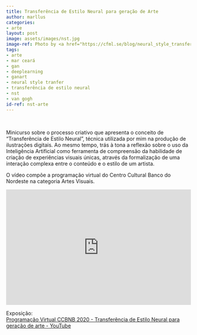```yaml
---
title: Transferência de Estilo Neural para geração de Arte
author: marllus
categories:
- arte
layout: post
image: assets/images/nst.jpg
image-ref: Photo by <a href="https://cfml.se/blog/neural_style_transfer/">Paper description</a>
tags:
- arte
- mar ceará
- gan
- deeplearning
- ganart
- neural style tranfer
- transferência de estilo neural
- nst
- van gogh
id-ref: nst-arte
---
```


<br> 

Minicurso sobre o processo criativo que apresenta o conceito de “Transferência de Estilo Neural”, técnica utilizada por mim na produção de ilustrações digitais. Ao mesmo tempo, trás à tona a reflexão sobre o uso da Inteligência Artificial como ferramenta de compreensão da habilidade de criação de experiências visuais únicas, através da formalização de uma interação complexa entre o conteúdo e o estilo de um artista. 

O vídeo compõe a programação virtual do Centro Cultural Banco do Nordeste na categoria Artes Visuais.

<iframe style="width:100%;" height="315" src="https://www.youtube.com/embed/0uhWG_xtYW8" frameborder="0" allow="accelerometer; autoplay; encrypted-media; gyroscope; picture-in-picture" allowfullscreen></iframe>

Exposição:<br>[Programação Virtual CCBNB 2020 - Transferência de Estilo Neural para geração de arte - YouTube](https://www.youtube.com/watch?v=0uhWG_xtYW8)
